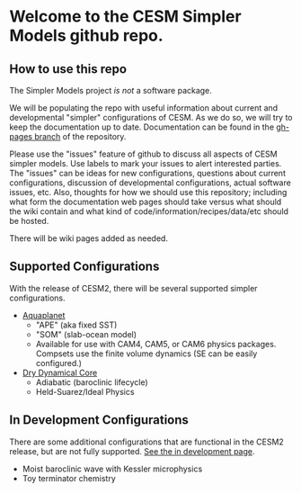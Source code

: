 Welcome to the CESM Simpler Models github repo.
================================


How to use this repo
------------------------
The Simpler Models project *is not* a software package. 

We will be populating the repo with useful information about current and developmental "simpler" configurations of CESM. As we do so, we will try to keep the documentation up to date. Documentation can be found in the [gh-pages branch](http://ncar.github.io/simpler_models/doc/build/html/index.html) of the repository.

Please use the "issues" feature of github to discuss all aspects of CESM simpler models. Use labels to mark your issues to alert interested parties. The "issues" can be ideas for new configurations, questions about current configurations, discussion of developmental configurations, actual software issues, etc. Also, thoughts for how we should use this repository; including what form the documentation web pages should take versus what should the wiki contain and what kind of code/information/recipes/data/etc should be hosted. 

There will be wiki pages added as needed.


Supported Configurations
------------------------
With the release of CESM2, there will be several supported simpler configurations.
- [Aquaplanet](http://www.cesm.ucar.edu/models/simpler-models/aquaplanet.html) 
  + "APE" (aka fixed SST)
  + "SOM" (slab-ocean model)
  + Available for use with CAM4, CAM5, or CAM6 physics packages. Compsets use the finite volume dynamics (SE can be easily configured.)
- [Dry Dynamical Core](http://www.cesm.ucar.edu/models/simpler-models/dry-dynamical-core.html)
  + Adiabatic (baroclinic lifecycle)
  + Held-Suarez/Ideal Physics

In Development Configurations
-----------------------------
There are some additional configurations that are functional in the CESM2 release, but are not fully supported. [See the in development page](http://www.cesm.ucar.edu/models/simpler-models-indev/).
- Moist baroclinic wave with Kessler microphysics
- Toy terminator chemistry

